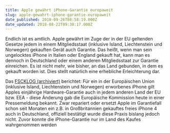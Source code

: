 ```yaml
---
title: Apple gewährt iPhone-Garantie europaweit
slug: apple-gewahrt-iphone-garantie-europaweit
date_published: 2010-09-26T08:58:19.000Z
date_updated: 2018-08-22T09:38:17.000Z
---
```


Endlich ist es amtlich. Apple gewährt im Zuge der in der EU geltenden Gesetze jedem in einem Mitgliedsstaat (inklusive Island, Liechtenstein und Norwegen) gekauften Gerät auch Garantie. Das heißt, wenn man sein ungelocktes iPhone in Italien oder England gekauft hat, kann man es dennoch in Deutschland oder einem anderen Mitgliedsstaat zur Garantie einreichen. Es ist nicht mehr, wie bisher, an das Land gebunden, in dem es gekauft worden ist. Dies stellt natürlich eine erhebliche Erleichterung dar.

Das [FSCKLOG (archiviert)](http://web.archive.org/web/20100927184154/http://www.fscklog.com:80/2010/09/apple-gew%C3%A4hrt-iphone-garantie-europaweit-eu-kommission-will-vorl%C3%A4ufige-kartelluntersuchung-einstellen.html) berichtet: Für ein in der Europäischen Union (inklusive Island, Liechtenstein und  Norwegen) erworbenes iPhone gilt Apples einjährige Hardware-Garantie  auch in jedem anderen Land der EU bzw. EEA - diese Änderung gab die  Europäische Kommission heute in einer Pressemeldung bekannt. Zwar  repariert oder ersetzt Apple im Garantiefall schon seit Monaten ein z.B. in Großbritannien gekauftes freies iPhone 4 auch in Deutschland,  offiziell bestätigt wurde diese Praxis bislang jedoch nicht. Zuvor  konnte die iPhone-Garantie nur im Land des Kaufes wahrgenommen werden
